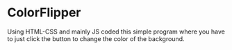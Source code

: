 # ColorFlipper
Using HTML-CSS and mainly JS coded this simple program where you have to just click the button to change the color of the background.
